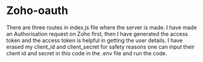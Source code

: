 # Zoho-oauth

There are three routes in index.js file where the server is made.
I have made an Authorisation request on Zoho first, then I have generated the access token and the access token is helpful in getting the user details.
I have erased my client_id and client_secret for safety reasons one can input their client id and secret in this code in the .env file and run the code.
